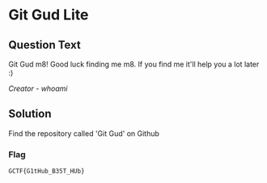 # Git Gud Lite

## Question Text

Git Gud m8! Good luck finding me m8. If you find me it'll help you a lot later :)

*Creator - whoami*



## Solution

Find the repository called 'Git Gud' on Github

### Flag

`GCTF{G1tHub_B35T_HUb}`

